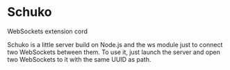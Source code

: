 Schuko
======

WebSockets extension cord

Schuko is a little server build on Node.js and the ws module just to connect two
WebSockets between them. To use it, just launch the server and open two
WebSockets to it with the same UUID as path.
